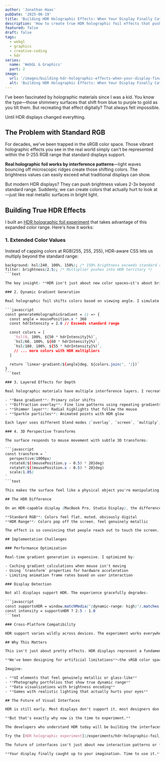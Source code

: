 ```yaml
---
author: 'Jonathan Haas'
pubDate: '2025-06-19'
title: 'Building HDR Holographic Effects: When Your Display Finally Catches Up to Your Imagination'
description: 'How to create true HDR holographic foil effects that push beyond standard RGB limits on modern displays'
featured: false
draft: false
tags:
  - webgl
  - graphics
  - creative-coding
  - hdr
series:
  name: 'WebGL & Graphics'
  part: 2
image:
  url: '/images/building-hdr-holographic-effects-when-your-display-finally-catches-up-to-your-imagination.jpg'
  alt: 'Building HDR Holographic Effects: When Your Display Finally Catches Up to Your Imagination header image'
---
```


I've been fascinated by holographic materials since I was a kid. You know the type—those shimmery surfaces that shift from blue to purple to gold as you tilt them. But recreating that effect digitally? That always felt impossible.

Until HDR displays changed everything.

## The Problem with Standard RGB

For decades, we've been trapped in the sRGB color space. Those vibrant holographic effects you see in the real world simply can't be represented within the 0-255 RGB range that standard displays support.

**Real holographic foil works by interference patterns**—light waves bouncing off microscopic ridges create those shifting colors. The brightness values can easily exceed what traditional displays can show.

But modern HDR displays? They can push brightness values 2-3x beyond standard range. Suddenly, we can create colors that actually hurt to look at—just like real metallic surfaces in bright light.

## Building True HDR Effects

I built an [HDR holographic foil experiment](/experiments/hdr-holographic-foil) that takes advantage of this expanded color range. Here's how it works:

### 1. Extended Color Values

Instead of capping colors at RGB(255, 255, 255), HDR-aware CSS lets us multiply beyond the standard range:

````css
background: hsl(240, 100%, 150%); /* 150% brightness exceeds standard range */
filter: brightness(2.5); /* Multiplier pushes into HDR territory */
```text

The key insight: **HDR isn't just about new color spaces—it's about brightness multipliers that exceed 1.0.**

### 2. Dynamic Gradient Generation

Real holographic foil shifts colors based on viewing angle. I simulate this with mouse-driven gradients:

```javascript
const generateHolographicGradient = () => {
  const angle = mousePosition.x * 360
  const hdrIntensity = 2.0 // Exceeds standard range

  const colors = [
    `hsl(0, 100%, ${50 * hdrIntensity}%)`,
    `hsl(60, 100%, ${60 * hdrIntensity}%)`,
    `hsl(180, 100%, ${55 * hdrIntensity}%)`,
    // ... more colors with HDR multipliers
  ]

  return `linear-gradient(${angle}deg, ${colors.join(', ')})`
}
```text

### 3. Layered Effects for Depth

Real holographic materials have multiple interference layers. I recreate this with stacked visual effects:

- **Base gradient**: Primary color shifts
- **Diffraction overlay**: Fine line patterns using repeating gradients
- **Shimmer layer**: Radial highlights that follow the mouse
- **Sparkle particles**: Animated points with HDR glow

Each layer uses different blend modes (`overlay`, `screen`, `multiply`) to create the complex interference patterns you see in real materials.

### 4. 3D Perspective Transforms

The surface responds to mouse movement with subtle 3D transforms:

```javascript
const transform = `
  perspective(1000px)
  rotateX(${(mousePosition.y - 0.5) * 20}deg)
  rotateY(${(mousePosition.x - 0.5) * 20}deg)
  scale(1.05)
`
```text

This makes the surface feel like a physical object you're manipulating.

## The HDR Difference

On an HDR-capable display (MacBook Pro, Studio Display), the difference is striking:

**Standard RGB**: Colors feel flat, muted, obviously digital
**HDR Range**: Colors pop off the screen, feel genuinely metallic

The effect is so convincing that people reach out to touch the screen.

## Implementation Challenges

### Performance Optimization

Real-time gradient generation is expensive. I optimized by:

- Caching gradient calculations when mouse isn't moving
- Using `transform` properties for hardware acceleration
- Limiting animation frame rates based on user interaction

### Display Detection

Not all displays support HDR. The experience gracefully degrades:

```javascript
const supportsHDR = window.matchMedia('(dynamic-range: high)').matches
const intensity = supportsHDR ? 2.5 : 1.0
```text

### Cross-Platform Compatibility

HDR support varies wildly across devices. The experiment works everywhere but shines on capable displays.

## Why This Matters

This isn't just about pretty effects. HDR displays represent a fundamental shift in what's possible with web interfaces.

**We've been designing for artificial limitations**—the sRGB color space—for 30 years. HDR removes those constraints.

Imagine:

- **UI elements that feel genuinely metallic or glass-like**
- **Photography portfolios that show true dynamic range**
- **Data visualizations with brightness encoding**
- **Games with realistic lighting that actually hurts your eyes**

## The Future of Visual Interfaces

HDR is still early. Most displays don't support it, most designers don't think about it, and most developers don't know how to use it.

**But that's exactly why now is the time to experiment.**

The developers who understand HDR today will be building the interfaces everyone else copies tomorrow.

Try the [HDR holographic experiment](/experiments/hdr-holographic-foil) if you have an HDR display. If you don't? Well, that's a good reason to upgrade.

The future of interfaces isn't just about new interaction patterns or faster performance. It's about breaking through the visual barriers we've accepted for decades.

**Your display finally caught up to your imagination. Time to use it.**
````
